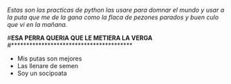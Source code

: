 _Estas son las practicas de python las usare para domnar el mundo y usar a la puta que me de la gana como la flaca de pezones parados y buen culo que vi en la mañana._

#**ESA PERRA QUERIA QUE LE METIERA LA VERGA**
#****************************************

- Mis putas son mejores
- Las llenare de semen
- Soy un socipoata